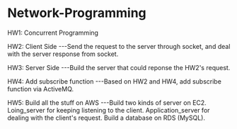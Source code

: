 # Network-Programming

HW1: Concurrent Programming

HW2: Client Side
  ---Send the request to the server through socket, and deal with the server response from socket.
  
HW3: Server Side
  ---Build the server that could reponse the HW2's request.
  
HW4: Add subscribe function
  ---Based on HW2 and HW4, add subscribe function via ActiveMQ.
  
HW5: Build all the stuff on AWS
  ---Build two kinds of server on EC2. Loing_server for keeping listening to the client. Application_server for dealing with the client's request. Build a database on RDS (MySQL).
  

